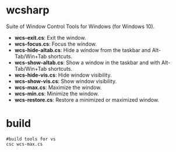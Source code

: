 # wcsharp

Suite of Window Control Tools for Windows (for Windows 10).

- **wcs-exit.cs**: Exit the window.
- **wcs-focus.cs**: Focus the window.
- **wcs-hide-altab.cs**: Hide a window from the taskbar and Alt-Tab/Win+Tab shortcuts.
- **wcs-show-altab.cs**: Show a window in the taskbar and with Alt-Tab/Win+Tab shortcuts.
- **wcs-hide-vis.cs**: Hide window visibility.
- **wcs-show-vis.cs**: Show window visibility.
- **wcs-max.cs**: Maximize the window.
- **wcs-min.cs**: Minimize the window.
- **wcs-restore.cs**: Restore a minimized or maximized window.

# build
```
#build tools for vs
csc wcs-max.cs
```
